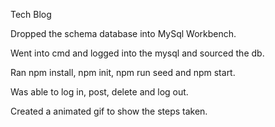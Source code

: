 Tech Blog

Dropped the schema database into MySql Workbench.

Went into cmd and logged into the mysql and sourced the db.

Ran npm install, npm init, npm run seed and npm start.

Was able to log in, post, delete and log out.

Created a animated gif to show the steps taken.
